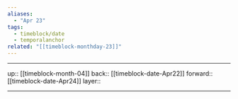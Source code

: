 ```yaml
---
aliases:
  - "Apr 23"
tags:
  - timeblock/date
  - temporalanchor
related: "[[timeblock-monthday-23]]"
---
```




***

up:: [[timeblock-month-04]]
back:: [[timeblock-date-Apr22]]
forward:: [[timeblock-date-Apr24]]
layer:: 

***
